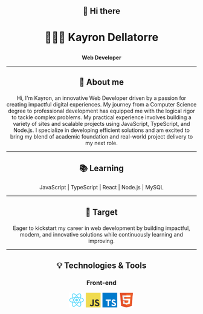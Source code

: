 ## <p align="center">👋 Hi there</p>

# <p align="center">👩🏻‍💻 Kayron Dellatorre</p>

<p align="center"><strong>Web Developer</strong></p>

---

## <p align="center">🚀 About me</p>

<p align="center">
Hi, I'm Kayron, an innovative Web Developer driven by a passion for creating impactful digital experiences.  
My journey from a Computer Science degree to professional development has equipped me with the logical rigor to tackle complex problems.  
My practical experience involves building a variety of sites and scalable projects using JavaScript, TypeScript, and Node.js.  
I specialize in developing efficient solutions and am excited to bring my blend of academic foundation and real-world project delivery to my next role.
</p>

---

## <p align="center">📚 Learning</p>

<p align="center">
JavaScript | TypeScript | React | Node.js | MySQL
</p>

---

## <p align="center">🎯 Target</p>

<p align="center">
Eager to kickstart my career in web development by building impactful, modern, and innovative solutions while continuously learning and improving.
</p>

---

## <p align="center">💡 Technologies & Tools</p>

### <p align="center">Front-end</p>
<p align="center">
  <img alt="React" height="40" width="40" src="https://raw.githubusercontent.com/devicons/devicon/master/icons/react/react-original.svg"/>
  <img alt="JavaScript" height="40" width="40" src="https://raw.githubusercontent.com/devicons/devicon/master/icons/javascript/javascript-original.svg"/>
  <img alt="TypeScript" height="40" width="40" src="https://raw.githubusercontent.com/devicons/devicon/master/icons/typescript/typescript-original.svg"/>
  <img alt="HTML5" height="40" width="40" src="https://raw.githubusercontent.com/devicons/devicon/master/icons/html5/html5-original.svg"/>
  <img alt="CSS3" height="40" width="40" src="https

